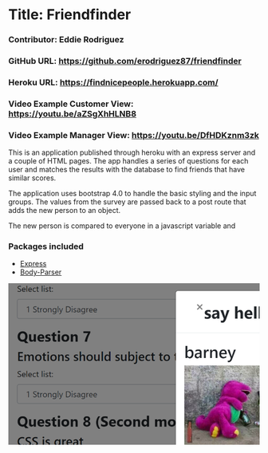 # Title: Friendfinder
### Contributor:       Eddie Rodriguez
### GitHub URL:        https://github.com/erodriguez87/friendfinder
### Heroku URL:        https://findnicepeople.herokuapp.com/
### Video Example Customer View: https://youtu.be/aZSgXhHLNB8
### Video Example Manager View: https://youtu.be/DfHDKznm3zk

This is an application published through heroku with an express server and a couple of HTML pages. The app handles a series of questions for each user and matches the results with the database to find friends that have similar scores.

The application uses bootstrap 4.0 to handle the basic styling and the input groups. The values from the survey are passed back to a post route that adds the new person to an object. 

The new person is compared to everyone in a javascript variable and 

### Packages included

   * [Express](https://www.npmjs.com/package/express)
   * [Body-Parser](https://www.npmjs.com/package/express)

![title image](title.png)